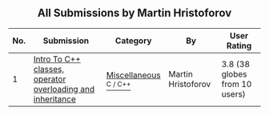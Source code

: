 ﻿<div align="center">

## All Submissions by Martin Hristoforov

</div>

No.  | Submission | Category | By   | User Rating
---- | ---------- | -------- | ---- | -----------
1 | [Intro To C\+\+ classes, operator overloading and inheritance<br />](https://github.com/Planet-Source-Code/martin-hristoforov-intro-to-c-classes-operator-overloading-and-inheritance__3-408) | [Miscellaneous<br /><sup>C / C++</sup>](../ByCategory/miscellaneous__3-1.md) | Martin Hristoforov | 3.8 (38 globes from 10 users)
